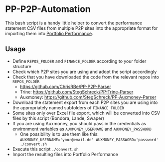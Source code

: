 # PP-P2P-Automation

This bash script is a handy little helper to convert the performance statement CSV files from multiple P2P sites 
into the appropriate format for importing them into [Portfolio Performance](https://www.portfolio-performance.info/).

## Usage
- Define `REPOS_FOLDER` and `FINANCE_FOLDER` according to your folder structure
- Check which P2P sites you are using and adopt the script accordingly
- Check that you have downloaded the code from the relevant repos into `REPOS_FOLDER`
  - https://github.com/ChrisRBe/PP-P2P-Parser 
  - Trine: https://github.com/StegSchreck/PP-Trine-Parser
  - Auxmoney: https://github.com/StegSchreck/PP-Auxmoney-Parser
- Download the statement export from each P2P sites you are using into the appropriately named subfolders of `FINANCE_FOLDER`
- Some sites only over Excel file export, which will be converted into CSV files by this script (Bondora, Lande, Swaper)
- If you are using Auxmoney, you should pass in the credentials as environment variables as `AUXMONEY_USERNAME` and `AUXMONEY_PASSWORD`
  - One possibility is to use them like this: `AUXMONEY_USERNAME='your@email.de' AUXMONEY_PASSWORD='password' ./convert.sh`
- Execute this script `./convert.sh`
- Import the resulting files into Portfolio Performance
